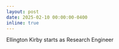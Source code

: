 ```yaml
---
layout: post
date: 2025-02-10 00:00:00-0400
inline: true
---
```


Ellington Kirby starts as Research Engineer
